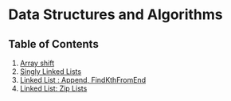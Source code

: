 # Data Structures and Algorithms

## Table of Contents

1. [Array shift](https://github.com/NaamaBarIlan/data-structures-and-algorithms/blob/master/Challenges/ArrayShift/README.md)
2. [Singly Linked Lists](https://github.com/NaamaBarIlan/data-structures-and-algorithms/blob/master/Data-Structures/linked-lists/linked-lists.md)
3. [Linked List : Append, FindKthFromEnd](https://github.com/NaamaBarIlan/data-structures-and-algorithms/blob/master/Data-Structures/linked-lists/LinkedListLibrary/README.md)
4. [Linked List: Zip Lists](https://github.com/NaamaBarIlan/data-structures-and-algorithms/blob/master/Challenges/Zip/README.md)
